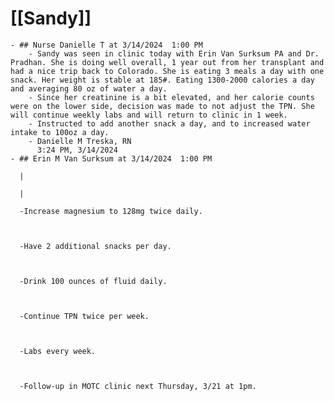 # [[Sandy]]
	- ## Nurse Danielle T at 3/14/2024  1:00 PM
		- Sandy was seen in clinic today with Erin Van Surksum PA and Dr. Pradhan. She is doing well overall, 1 year out from her transplant and had a nice trip back to Colorado. She is eating 3 meals a day with one snack. Her weight is stable at 185#. Eating 1300-2000 calories a day and averaging 80 oz of water a day.
		- Since her creatinine is a bit elevated, and her calorie counts were on the lower side, decision was made to not adjust the TPN. She will continue weekly labs and will return to clinic in 1 week.
		- Instructed to add another snack a day, and to increased water intake to 100oz a day.
		- Danielle M Treska, RN
		  3:24 PM, 3/14/2024
	- ## Erin M Van Surksum at 3/14/2024  1:00 PM
	  
	  | 
	  
	  | 
	  
	  -Increase magnesium to 128mg twice daily.
	  
	  
	  
	  -Have 2 additional snacks per day.
	  
	  
	  
	  -Drink 100 ounces of fluid daily.
	  
	  
	  
	  -Continue TPN twice per week.
	  
	  
	  
	  -Labs every week.
	  
	  
	  
	  -Follow-up in MOTC clinic next Thursday, 3/21 at 1pm.